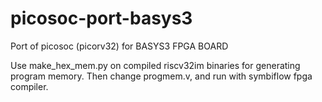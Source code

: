 # picosoc-port-basys3
Port of picosoc (picorv32) for BASYS3 FPGA BOARD

Use make_hex_mem.py on compiled riscv32im binaries for generating program memory. Then change progmem.v, and run with symbiflow fpga compiler.
